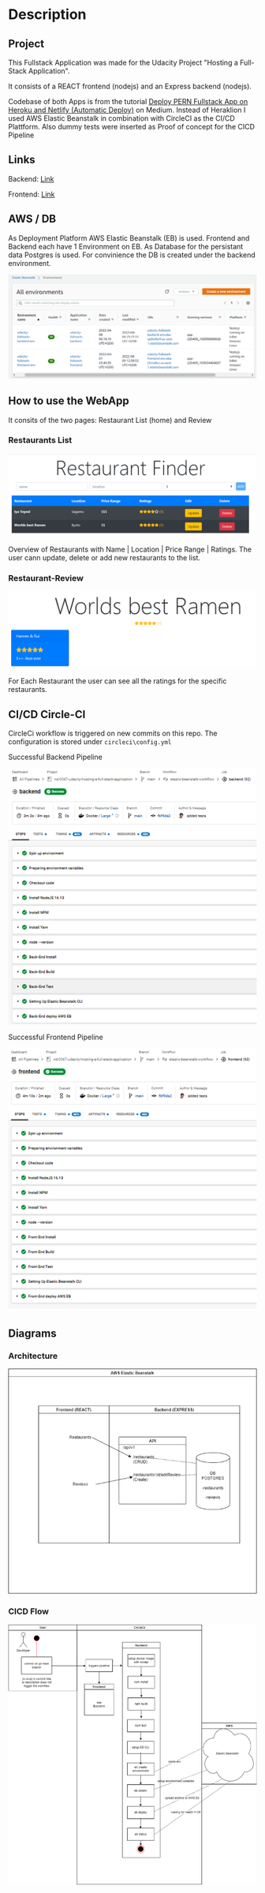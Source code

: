 # Description
## Project
This Fullstack Application was made for the Udacity Project "Hosting a Full-Stack Application".

It consists of a REACT frontend (nodejs) and an Express backend (nodejs).

Codebase of both Apps is from the tutorial [Deploy PERN Fullstack App on Heroku and Netlify (Automatic Deploy)](https://levelup.gitconnected.com/deploy-pern-fullstack-app-on-heroku-and-netlify-automatic-deploy-9b61ac6a254e) on Medium.
Instead of Heraklion I used AWS Elastic Beanstalk in combination with CircleCI as the CI/CD Plattform.
Also dummy tests were inserted as Proof of concept for the CICD Pipeline

## Links
Backend: 
[Link](http://udacity-fullstack-backend-env.eba-up9w3ehf.us-east-1.elasticbeanstalk.com/api/v1/restaurants)

Frontend: 
[Link](http://udacity-fullstack-frontend-env.eba-t3nndkcc.us-east-1.elasticbeanstalk.com/`)

## AWS / DB
As Deployment Platform AWS Elastic Beanstalk (EB) is used. Frontend and Backend each have 1 Environment on EB.
As Database for the persistant data Postgres is used. For convinience the DB is created under the backend environment.

![AWS-Overview-Env](images/aws/aws-eb-environments.png)

## How to use the WebApp
It consits of the two pages: Restaurant List (home) and Review

### Restaurants List
![Restaurants List](images/frontend-home.png)

Overview of Restaurants with Name | Location | Price Range | Ratings.
The user cann update, delete or add new restaurants to the list.

### Restaurant-Review
![Restaurants List](images/frontend-review.png)

For Each Restaurant the user can see all the ratings for the specific restaurants.

## CI/CD Circle-CI
CircleCi workflow is triggered on new commits on this repo.
The configuration is stored under `circleci\config.yml`

Successful Backend Pipeline

![Circle-ci-backend](images/circleci-backend.png)

Successful Frontend Pipeline

![Circle-ci-frontend](images/circleci-frontend.png)

## Diagrams
### Architecture
![Architecture](images/diagrams/architecture.png)
### CICD Flow
![CICD](images/diagrams/deployment-pipeline.png)